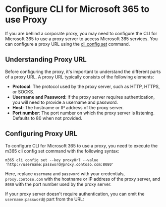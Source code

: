 # Configure CLI for Microsoft 365 to use Proxy

If you are behind a corporate proxy, you may need to configure the CLI for Microsoft 365 to use a proxy server to access Microsoft 365 services. You can configure a proxy URL using the [cli config set](/docs/docs/cmd/cli/config/config-set.md) command.

## Understanding Proxy URL

Before configuring the proxy, it's important to understand the different parts of a proxy URL. A proxy URL typically consists of the following elements:

- **Protocol**: The protocol used by the proxy server, such as HTTP, HTTPS, or SOCKS.
- **Username and Password**: If the proxy server requires authentication, you will need to provide a username and password.
- **Host**: The hostname or IP address of the proxy server.
- **Port number**: The port number on which the proxy server is listening. Defaults to 80 when not provided.

## Configuring Proxy URL
To configure CLI for Microsoft 365 to use a proxy, you need to execute the m365 cli config set command with the following syntax:

`m365 cli config set --key proxyUrl --value 'http://username:password@proxy.contoso.com:8080'`

Here, replace `username` and `password` with your credentials, `proxy.contoso.com` with the hostname or IP address of the proxy server, and `8080` with the port number used by the proxy server.

If your proxy server doesn't require authentication, you can omit the `username:password@` part from the URL:
